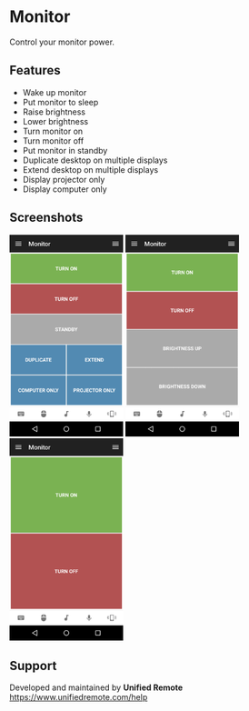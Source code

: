 # Monitor
Control your monitor power.

## Features
*  Wake up monitor
*  Put monitor to sleep
*  Raise brightness
*  Lower brightness
*  Turn monitor on
*  Turn monitor off
*  Put monitor in standby
*  Duplicate desktop on multiple displays
*  Extend desktop on multiple displays
*  Display projector only
*  Display computer only

## Screenshots
<img src="ignore/screen-win.png" width="200" />
<img src="ignore/screen-osx.png" width="200" />
<img src="ignore/screen-lx.png" width="200" />

## Support
Developed and maintained by **Unified Remote**  
https://www.unifiedremote.com/help